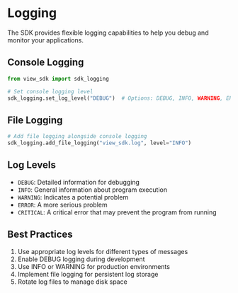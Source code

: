 # Logging

The SDK provides flexible logging capabilities to help you debug and monitor your applications.

## Console Logging

```python
from view_sdk import sdk_logging

# Set console logging level
sdk_logging.set_log_level("DEBUG")  # Options: DEBUG, INFO, WARNING, ERROR, CRITICAL
```

## File Logging

```python
# Add file logging alongside console logging
sdk_logging.add_file_logging("view_sdk.log", level="INFO")
```

## Log Levels

- `DEBUG`: Detailed information for debugging
- `INFO`: General information about program execution
- `WARNING`: Indicates a potential problem
- `ERROR`: A more serious problem
- `CRITICAL`: A critical error that may prevent the program from running

## Best Practices

1. Use appropriate log levels for different types of messages
2. Enable DEBUG logging during development
3. Use INFO or WARNING for production environments
4. Implement file logging for persistent log storage
5. Rotate log files to manage disk space
